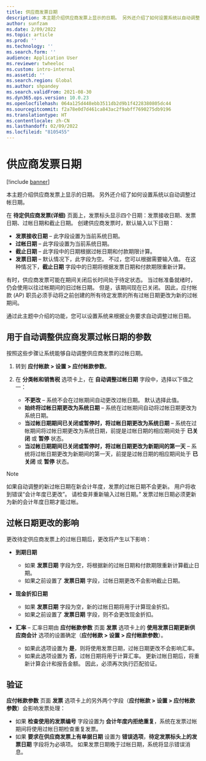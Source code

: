 ```yaml
---
title: 供应商发票日期
description: 本主题介绍供应商发票上显示的日期。 另外还介绍了如何设置系统以自动调整过帐日期。
author: sunfzam
ms.date: 2/09/2022
ms.topic: article
ms.prod: ''
ms.technology: ''
ms.search.form: ''
audience: Application User
ms.reviewer: twheeloc
ms.custom: intro-internal
ms.assetid: ''
ms.search.region: Global
ms.author: shpandey
ms.search.validFrom: 2021-08-30
ms.dyn365.ops.version: 10.0.23
ms.openlocfilehash: 064a125d448ebb3511db2d9b1f4228380805dc44
ms.sourcegitcommit: f2a78e0d7d461ca843ac2f9abff7690275db9196
ms.translationtype: HT
ms.contentlocale: zh-CN
ms.lasthandoff: 02/09/2022
ms.locfileid: "8105455"
---
```

# <a name="vendor-invoice-dates"></a>供应商发票日期

[!include [banner](../includes/banner.md)]

本主题介绍供应商发票上显示的日期。 另外还介绍了如何设置系统以自动调整过帐日期。

在 **待定供应商发票(详细)** 页面上，发票标头显示四个日期：发票接收日期、发票日期、过帐日期和截止日期。 创建供应商发票时，默认输入以下日期：

- **发票接收日期** – 此字段设置为当前系统日期。
- **过帐日期** – 此字段设置为当前系统日期。 
- **截止日期** – 此字段中的日期根据过帐日期和付款期限计算。
- **发票日期** – 默认情况下，此字段为空。 不过，您可以根据需要输入值。 在这种情况下，**截止日期** 字段中的日期将根据发票日期和付款期限重新计算。

有时，供应商发票可能在期间关闭后长时间处于待定状态。 当过帐准备就绪时，仍会使用以往过帐期间的旧过帐日期。 但是，该期间现在已关闭。 因此，应付帐款 (AP) 职员必须手动将之前创建的所有待定发票的所有过帐日期更改为新的过帐期间。

通过此主题中介绍的功能，您可以设置系统来根据业务要求自动调整过帐日期。

## <a name="parameter-for-automatically-adjusting-the-vendor-invoice-posting-date"></a>用于自动调整供应商发票过帐日期的参数

按照这些步骤让系统能够自动调整供应商发票的过帐日期。

1.  转到 **应付帐款 \> 设置 \> 应付帐款参数**。
2.  在 **分类帐和销售税** 选项卡上，在 **自动调整过帐日期** 字段中，选择以下值之一：

    - **不更改** – 系统不会在过帐期间自动更改过帐日期。 默认选择此值。
    - **始终将过帐日期更改为系统日期** – 系统在过帐期间自动将过帐日期更改为系统日期。
    - **当过帐日期期间已关闭或暂停时，将过帐日期更改为系统日期** – 系统在过帐期间将过帐日期更改为系统日期，前提是过帐日期的相应期间处于 **已关闭** 或 **暂停** 状态。
    - **当过帐日期期间已关闭或暂停时，将过帐日期更改为新期间的第一天** – 系统将过帐日期更改为新期间的第一天，前提是过帐日期的相应期间处于 **已关闭** 或 **暂停** 状态。

> [!NOTE]
> 如果自动调整的新过帐日期在新会计年度，发票的过帐日期不会更新。 用户将收到错误“会计年度已更改”。 请检查并重新输入过帐日期。” 发票过帐日期必须更新为新的会计年度日期才能过帐。

## <a name="impact-of-posting-date-changes"></a>过帐日期更改的影响

更改待定供应商发票上的过帐日期后，更改将产生以下影响：

- **到期日期**

    - 如果 **发票日期** 字段为空，将根据新的过帐日期和付款期限重新计算截止日期。
    - 如果之前设置了 **发票日期** 字段，过帐日期更改不会影响截止日期。

- **现金折扣日期**

    - 如果 **发票日期** 字段为空，新的过帐日期将用于计算现金折扣。
    - 如果之前设置了 **发票日期** 字段，则不会更改现金折扣。

- **汇率** – 汇率日期由 **应付帐款参数** 页面 **发票** 选项卡上的 **使用发票日期更新供应商会计** 选项的设置确定（**应付帐款 \> 设置 \> 应付帐款参数**）。

    - 如果此选项设置为 **是**，则将使用发票日期，过帐日期更改不会影响汇率。
    - 如果此选项设置为 **否**，过帐日期将用于计算汇率。 更新过帐日期后，将重新计算会计和报告金额。 因此，必须再次执行匹配验证。

## <a name="validation"></a>验证

**应付帐款参数** 页面 **发票** 选项卡上的另外两个字段（**应付帐款 \> 设置 \> 应付帐款参数**）会影响发票处理：

- 如果 **检查使用的发票编号** 字段设置为 **会计年度内拒绝重复**，系统在发票过帐期间将使用过帐日期检查重复发票。
- 如果 **要求在供应商发票上有单据日期** 设置为 **错误选项**，**待定发票标头上的发票日期** 字段将为必填项。 如果发票日期晚于过帐日期，系统将显示错误消息。
